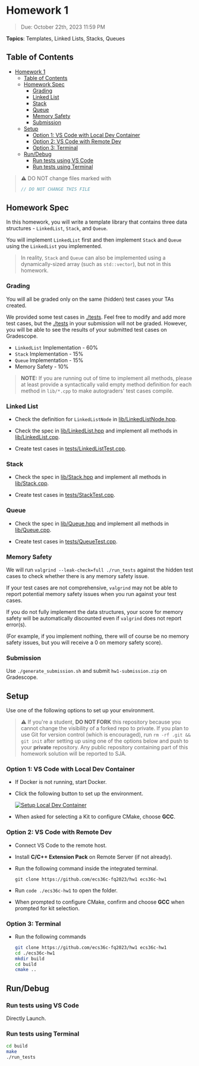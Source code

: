 # Homework 1

> Due: October 22th, 2023 11:59 PM

**Topics**: Templates, Linked Lists, Stacks, Queues

## Table of Contents

- [Homework 1](#homework-1)
  - [Table of Contents](#table-of-contents)
  - [Homework Spec](#homework-spec)
    - [Grading](#grading)
    - [Linked List](#linked-list)
    - [Stack](#stack)
    - [Queue](#queue)
    - [Memory Safety](#memory-safety)
    - [Submission](#submission)
  - [Setup](#setup)
    - [Option 1: VS Code with Local Dev Container](#option-1-vs-code-with-local-dev-container)
    - [Option 2: VS Code with Remote Dev](#option-2-vs-code-with-remote-dev)
    - [Option 3: Terminal](#option-3-terminal)
  - [Run/Debug](#rundebug)
    - [Run tests using VS Code](#run-tests-using-vs-code)
    - [Run tests using Terminal](#run-tests-using-terminal)

> ⚠️ DO NOT change files marked with
>
> ```cpp
> // DO NOT CHANGE THIS FILE
> ```

## Homework Spec

In this homework, you will write a template library that contains three data
structures - `LinkedList`, `Stack`, and `Queue`.

You will implement `LinkedList` first and then implement `Stack` and `Queue`
using the `LinkedList` you implemented.

> In reality, `Stack` and `Queue` can also be implemented using a
> dynamically-sized array (such as `std::vector`), but not in this homework.

### Grading

You will all be graded only on the same (hidden) test cases your TAs created.

We provided some test cases in [./tests](./tests). Feel free to modify and add
more test cases, but the [./tests](./tests) in your submission will not be
graded. However, you will be able to see the results of your submitted test
cases on Gradescope.

- `LinkedList` Implementation - 60%
- `Stack` Implementation - 15%
- `Queue` Implementation - 15%
- Memory Safety - 10%

> **NOTE:** If you are running out of time to implement all methods, please at
> least provide a syntactically valid empty method definition for each method in
> `lib/*.cpp` to make autograders' test cases compile.

### Linked List

- Check the definition for `LinkedListNode` in
  [lib/LinkedListNode.hpp](lib/LinkedListNode.hpp).

- Check the spec in [lib/LinkedList.hpp](lib/LinkedList.hpp) and implement all
  methods in [lib/LinkedList.cpp](lib/LinkedList.cpp).

- Create test cases in [tests/LinkedListTest.cpp](tests/LinkedListTest.cpp).

### Stack

- Check the spec in [lib/Stack.hpp](lib/Stack.hpp) and implement all methods in
  [lib/Stack.cpp](lib/Stack.cpp).

- Create test cases in [tests/StackTest.cpp](tests/StackTest.cpp).

### Queue

- Check the spec in [lib/Queue.hpp](lib/Queue.hpp) and implement all methods in
  [lib/Queue.cpp](lib/Queue.cpp).

- Create test cases in [tests/QueueTest.cpp](tests/QueueTest.cpp).

### Memory Safety

We will run `valgrind --leak-check=full ./run_tests` against the hidden
test cases to check whether there is any memory safety issue.

If your test cases are not comprehensive, `valgrind` may not be able to report
potential memory safety issues when you run against your test cases.

If you do not fully implement the data structures, your score for memory safety
will be automatically discounted even if `valgrind` does not report error(s).

(For example, if you implement nothing, there will of course be no memory safety
issues, but you will receive a 0 on memory safety score).

### Submission

Use `./generate_submission.sh` and submit `hw1-submission.zip` on Gradescope.

## Setup

Use one of the following options to set up your environment.

> ⚠️ If you're a student, **DO NOT FORK** this repository because you cannot
> change the visibility of a forked repo to private. If you plan to use Git for
> version control (which is encouraged), run `rm -rf .git && git init` after
> setting up using one of the options below and push to your **private**
> repository. Any public repository containing part of this homework solution
> will be reported to SJA.

### Option 1: VS Code with Local Dev Container

- If Docker is not running, start Docker.

- Click the following button to set up the environment.

  [![Setup Local Dev Container](https://img.shields.io/static/v1?label=Local%20Dev%20Container&message=Setup&color=blue&logo=visualstudiocode)](https://vscode.dev/redirect?url=vscode://ms-vscode-remote.remote-containers/cloneInVolume?url=https://github.com/ecs36c-fq2023/hw1)

- When asked for selecting a Kit to configure CMake, choose **GCC**.

### Option 2: VS Code with Remote Dev

- Connect VS Code to the remote host.

- Install **C/C++ Extension Pack** on Remote Server (if not already).

- Run the following command inside the integrated terminal.

  `git clone https://github.com/ecs36c-fq2023/hw1 ecs36c-hw1`

- Run `code ./ecs36c-hw1` to open the folder.

- When prompted to configure CMake, confirm and choose **GCC** when prompted for
  kit selection.

### Option 3: Terminal

- Run the following commands

  ```bash
  git clone https://github.com/ecs36c-fq2023/hw1 ecs36c-hw1
  cd ./ecs36c-hw1
  mkdir build
  cd build
  cmake ..
  ```

## Run/Debug

### Run tests using VS Code

Directly Launch.

### Run tests using Terminal

```bash
cd build
make
./run_tests
```
